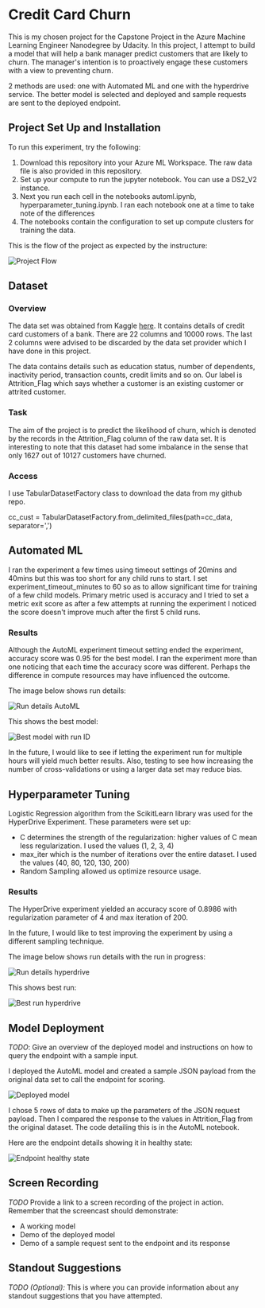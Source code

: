 # Credit Card Churn

This is my chosen project for the Capstone Project in the Azure Machine Learning Engineer Nanodegree by Udacity. In this project, I attempt to build a model that will help a bank manager predict customers that are likely to churn. The manager's intention is to proactively engage these customers with a view to preventing churn. 

2 methods are used: one with Automated ML and one with the hyperdrive service. The better model is selected and deployed and sample requests are sent to the deployed endpoint.

## Project Set Up and Installation

To run this experiment, try the following:
<ol>
  <li>Download this repository into your Azure ML Workspace. The raw data file is also provided in this repository.</li>
  <li>Set up your compute to run the jupyter notebook. You can use a DS2_V2 instance.</li>
  <li>Next you run each cell in the notebooks automl.ipynb, hyperparameter_tuning.ipynb. I ran each notebook one at a time to take note of the differences</li>
  <li>The notebooks contain the configuration to set up compute clusters for training the data.</li>
</ol>

This is the flow of the project as expected by the instructure:

![Project Flow](https://github.com/obinnaonyema/CreditCardChurn_UdacityAZMLCapstone/blob/main/Images/project_flow.PNG)

## Dataset

### Overview

The data set was obtained from Kaggle [here](https://www.kaggle.com/sakshigoyal7/credit-card-customers). It contains details of credit card customers of a bank. There are 22 columns and 10000 rows. The last 2 columns were advised to be discarded by the data set provider which I have done in this project.

The data contains details such as education status, number of dependents, inactivity period, transaction counts, credit limits and so on. Our label is Attrition_Flag which says whether a customer is an existing customer or attrited customer.

### Task

The aim of the project is to predict the likelihood of churn, which is denoted by the records in the Attrition_Flag column of the raw data set. It is interesting to note that this dataset had some imbalance in the sense that only 1627 out of 10127 customers have churned.

### Access

I use TabularDatasetFactory class to download the data from my github repo. 

cc_cust = TabularDatasetFactory.from_delimited_files(path=cc_data, separator=',')

## Automated ML

I ran the experiment a few times using timeout settings of 20mins and 40mins but this was too short for any child runs to start. I set experiment_timeout_minutes to 60 so as to allow significant time for training of a few child models. Primary metric used is accuracy and I tried to set a metric exit score as after a few attempts at running the experiment I noticed the score doesn't improve much after the first 5 child runs.

### Results

Although the AutoML experiment timeout setting ended the experiment, accuracy score was 0.95 for the best model. I ran the experiment more than one noticing that each time the accuracy score was different. Perhaps the difference in compute resources may have influenced the outcome. 

The image below shows run details:

![Run details AutoML](https://github.com/obinnaonyema/CreditCardChurn_UdacityAZMLCapstone/blob/main/Images/run_details_automl.PNG)

This shows the best model:

![Best model with run ID](https://github.com/obinnaonyema/CreditCardChurn_UdacityAZMLCapstone/blob/main/Images/best_model_with_run_id.PNG)

In the future, I would like to see if letting the experiment run for multiple hours will yield much better results. Also, testing to see how increasing the number of cross-validations or using a larger data set may reduce bias. 


## Hyperparameter Tuning

Logistic Regression algorithm from the ScikitLearn library was used for the HyperDrive Experiment. These parameters were set up:

<ul>
<li> C determines the strength of the regularization: higher values of C mean less regularization. I used the values (1, 2, 3, 4) </li>
<li> max_iter which is the number of iterations over the entire dataset. I used the values (40, 80, 120, 130, 200)</li>
<li> Random Sampling allowed us optimize resource usage.</li>
</ul>

### Results

The HyperDrive experiment yielded an accuracy score of 0.8986 with regularization parameter of 4 and max iteration of 200.

In the future, I would like to test improving the experiment by using a different sampling technique.

The image below shows run details with the run in progress:

![Run details hyperdrive](https://github.com/obinnaonyema/CreditCardChurn_UdacityAZMLCapstone/blob/main/Images/run_details_hyperdrive.PNG)

This shows best run:

![Best run hyperdrive](https://github.com/obinnaonyema/CreditCardChurn_UdacityAZMLCapstone/blob/main/Images/best_run_hyperdrive_with_run_id.PNG)


## Model Deployment
*TODO*: Give an overview of the deployed model and instructions on how to query the endpoint with a sample input.

I deployed the AutoML model and created a sample JSON payload from the original data set to call the endpoint for scoring. 

![Deployed model](https://github.com/obinnaonyema/CreditCardChurn_UdacityAZMLCapstone/blob/main/Images/deployed_model.PNG)

I chose 5 rows of data to make up the parameters of the JSON request payload. Then I compared the response to the values in Attrition_Flag from the original dataset. The code detailing this is in the AutoML notebook.

Here are the endpoint details showing it in healthy state:

![Endpoint healthy state](https://github.com/obinnaonyema/CreditCardChurn_UdacityAZMLCapstone/blob/main/Images/endpoint_details.PNG)

## Screen Recording
*TODO* Provide a link to a screen recording of the project in action. Remember that the screencast should demonstrate:
- A working model
- Demo of the deployed  model
- Demo of a sample request sent to the endpoint and its response

## Standout Suggestions
*TODO (Optional):* This is where you can provide information about any standout suggestions that you have attempted.
